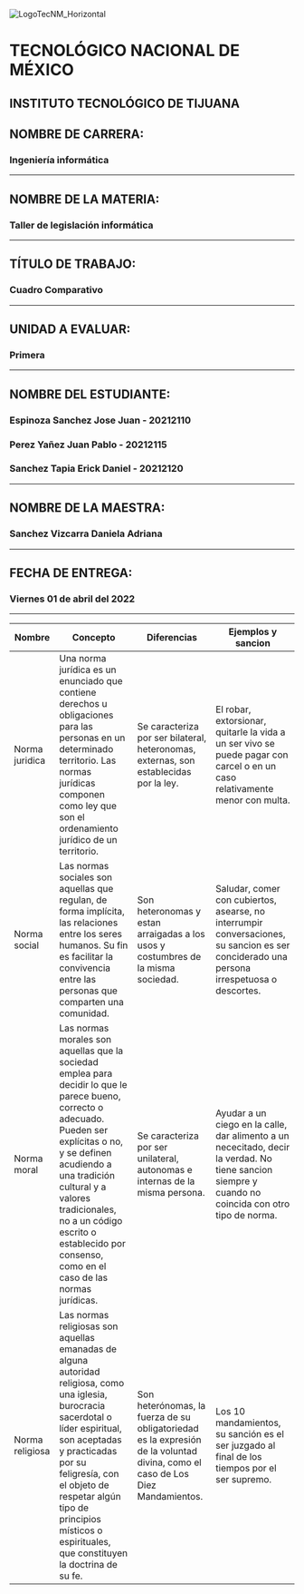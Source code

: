 
![LogoTecNM_Horizontal](https://user-images.githubusercontent.com/101742408/160739752-3ab4ba83-01d7-49b6-9ede-3ab2478f0696.svg)
# **TECNOLÓGICO NACIONAL DE MÉXICO**
##            INSTITUTO TECNOLÓGICO DE TIJUANA 
## NOMBRE DE CARRERA: 
### Ingeniería informática
---
## NOMBRE DE LA MATERIA: 
### Taller de legislación informática
---
## TÍTULO DE TRABAJO: 
### Cuadro Comparativo
---
## UNIDAD A EVALUAR: 
### Primera
---
## NOMBRE DEL ESTUDIANTE: 
### Espinoza Sanchez Jose Juan - 20212110
### Perez Yañez Juan Pablo - 20212115
### Sanchez Tapia Erick Daniel - 20212120
---
## NOMBRE DE LA MAESTRA:
### Sanchez Vizcarra Daniela Adriana
---
## FECHA DE ENTREGA:
### Viernes 01 de abril del 2022
---
| Nombre           | Concepto    |Diferencias  |Ejemplos y sancion |
|------------------|-------------|-------------|-------------------|
| Norma juridica   | Una norma jurídica es un enunciado que contiene derechos u obligaciones para las personas en un determinado territorio. Las normas jurídicas componen como ley que son el ordenamiento jurídico de un territorio.|Se caracteriza por ser bilateral, heteronomas, externas, son establecidas por la ley.|El robar, extorsionar, quitarle la vida a un ser vivo se puede pagar con carcel o en un caso relativamente menor con multa.|
| Norma social     | Las normas sociales son aquellas que regulan, de forma implícita, las relaciones entre los seres humanos. Su fin es facilitar la convivencia entre las personas que comparten una comunidad.|Son heteronomas y estan arraigadas a los usos y costumbres de la misma sociedad.|Saludar, comer con cubiertos, asearse, no interrumpir conversaciones, su sancion es ser conciderado una persona irrespetuosa o descortes. |
| Norma moral      |Las normas morales son aquellas que la sociedad emplea para decidir lo que le parece bueno, correcto o adecuado. Pueden ser explícitas o no, y se definen acudiendo a una tradición cultural y a valores tradicionales, no a un código escrito o establecido por consenso, como en el caso de las normas jurídicas.|Se caracteriza por ser unilateral, autonomas e internas de la misma persona.|Ayudar a un ciego en la calle, dar alimento a un nececitado, decir la verdad. No tiene sancion siempre y cuando no coincida con otro tipo de norma.|
| Norma religiosa  |Las normas religiosas son aquellas emanadas de alguna autoridad religiosa, como una iglesia, burocracia sacerdotal o líder espiritual, son aceptadas y practicadas por su feligresía, con el objeto de respetar algún tipo de principios místicos o espirituales, que constituyen la doctrina de su fe. | Son heterónomas, la fuerza de su obligatoriedad es la expresión de la voluntad divina, como el caso de Los Diez Mandamientos. |Los 10 mandamientos, su sanción es el ser juzgado al final de los tiempos por el ser supremo. |

